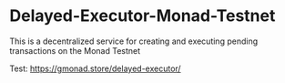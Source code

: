 # Delayed-Executor-Monad-Testnet
This is a decentralized service for creating and executing pending transactions on the Monad Testnet

Test: https://gmonad.store/delayed-executor/
